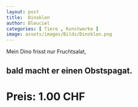```yaml
---
layout: post
title:  Dinoklon
author: Bleuciel
categories: [ Tiere , Kunstwerke ]
image: assets/images/Bilds/Dinoklon.png
---
```


Mein Dino frisst nur Fruchtsalat,

bald macht er einen Obstspagat.
-----

# Preis: 1.00 CHF
